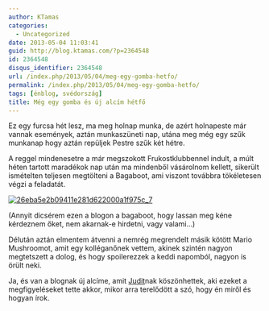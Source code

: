 ```yaml
---
author: KTamas
categories:
  - Uncategorized
date: 2013-05-04 11:03:41
guid: http://blog.ktamas.com/?p=2364548
id: 2364548
disqus_identifier: 2364548
url: /index.php/2013/05/04/meg-egy-gomba-hetfo/
permalink: /index.php/2013/05/04/meg-egy-gomba-hetfo/
tags: [énblog, svédország]
title: Még egy gomba és új alcím hétfő
---
```


Ez egy furcsa hét lesz, ma meg holnap munka, de azért holnapeste már vannak események, aztán munkaszüneti nap, utána meg még egy szűk munkanap hogy aztán repüljek Pestre szűk két hétre.

A reggel mindenesetre a már megszokott Frukostklubbennel indult, a múlt héten tartott maradékok nap után ma mindenből vásárolnom kellett, sikerült ismételten teljesen megtölteni a Bagaboot, ami viszont továbbra tökéletesen végzi a feladatát.

[<img src="/wp-content/uploads/2013/05/26eba5e2b09411e281d622000a1f975c_7.jpg" alt="26eba5e2b09411e281d622000a1f975c_7" width="612" height="612" class="aligncenter size-full wp-image-2364549" srcset="/wp-content/uploads/2013/05/26eba5e2b09411e281d622000a1f975c_7.jpg 612w, /wp-content/uploads/2013/05/26eba5e2b09411e281d622000a1f975c_7-150x150.jpg 150w, /wp-content/uploads/2013/05/26eba5e2b09411e281d622000a1f975c_7-300x300.jpg 300w" sizes="(max-width: 612px) 100vw, 612px" />](/wp-content/uploads/2013/05/26eba5e2b09411e281d622000a1f975c_7.jpg)

(Annyit dicsérem ezen a blogon a bagaboot, hogy lassan meg kéne kérdeznem őket, nem akarnak-e hirdetni, vagy valami&#8230;)

Délután aztán elmentem átvenni a nemrég megrendelt másik kötött Mario Mushroomot, amit egy kolléganőnek vettem, akinek szintén nagyon megtetszett a dolog, és hogy spoilerezzek a keddi napomból, nagyon is örült neki.

Ja, és van a blognak új alcíme, amit [Judit](http://twitter.com/dittygirl)nak köszönhettek, aki ezeket a megfigyeléseket tette akkor, mikor arra terelődött a szó, hogy én miről és hogyan írok.
